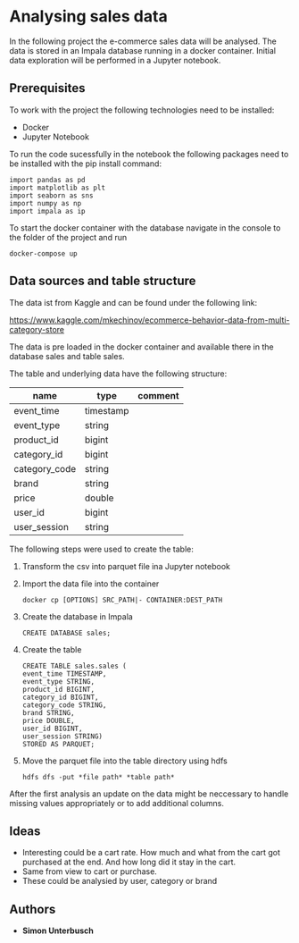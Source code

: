 # Analysing sales data

In the following project the e-commerce sales data will be analysed.
The data is stored in an Impala database running in a docker container.
Initial data exploration will be performed in a Jupyter notebook.


## Prerequisites

To work with the project the following technologies need to be installed:

 - Docker
 - Jupyter Notebook
          
To run the code sucessfully in the notebook the following packages need to be installed with the pip install command:

```
import pandas as pd
import matplotlib as plt
import seaborn as sns
import numpy as np
import impala as ip
```
To start the docker container with the database navigate in the console to the folder of the project and run

```
docker-compose up
```

## Data sources and table structure

The data ist from Kaggle and can be found under the following link:

https://www.kaggle.com/mkechinov/ecommerce-behavior-data-from-multi-category-store

The data is pre loaded in the docker container and available there in the database sales and table sales.

The table and underlying data have the following structure:



| name          | type      | comment |
|---------------| ----------|---------|
| event_time    | timestamp |         |
| event_type    | string    |         |
| product_id    | bigint    |         |
| category_id   | bigint    |         |
| category_code | string    |         |
| brand         | string    |         |
| price         | double    |         |
| user_id       | bigint    |         |
| user_session  | string    |         |

The following steps were used to create the table:


 1. Transform the csv into parquet file ina Jupyter notebook
 2. Import the data file into the container
    ```
    docker cp [OPTIONS] SRC_PATH|- CONTAINER:DEST_PATH
    ```
 3. Create the database in Impala
 
    ``` 
    CREATE DATABASE sales;
    ```
 4. Create the table
 
    ```
    CREATE TABLE sales.sales (
    event_time TIMESTAMP,
    event_type STRING,
    product_id BIGINT,
    category_id BIGINT,
    category_code STRING,
    brand STRING,
    price DOUBLE,
    user_id BIGINT,
    user_session STRING)
    STORED AS PARQUET;
    ```
            
 5. Move the parquet file into the table directory using hdfs
 
    ```
    hdfs dfs -put *file path* *table path*
    ```


After the first analysis an update on the data might be neccessary to handle missing values appropriately or to add additional columns. 


## Ideas

- Interesting could be a cart rate. How much and what from the cart got purchased at the end. And how long did it stay in the  cart.
- Same from view to cart or purchase.
- These could be analysied by user, category or brand



## Authors

* **Simon Unterbusch**


